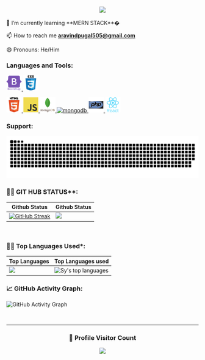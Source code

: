 <h1 align="center"><img align="center" width="35%" src="pugalenthi.svg" alt=""></h1>

<!-- <h1 align="center">
  <a href="https://git.io/typing-svg">
    <img src="https://readme-typing-svg.herokuapp.com/?lines=Hello,+There!+👋;This+is+Pugalenthi....;Nice+to+meet+you!&center=true&size=30">
  </a>
</h1> -->

<p align="center">
  <a href="https://github.com/Pugalenthis/readme-typing-svg"><img src="https://readme-typing-svg.herokuapp.com/?lines=Full-stack%20web%20developer;&font=Fira%20Code&center=true&width=440&height=45&color=f75c7e&vCenter=true&size=22"></a>
</p>


<p align="left">
🌱 I’m currently learning **MERN STACK**�

 📫 How to reach me **aravindpugal505@gmail.com** <br>
   
 😄 Pronouns: He/Him
</p>


<h3 align="left">Languages and Tools:</h3>
<p align="left">
  <a href="https://getbootstrap.com" target="_blank" rel="noreferrer"> <img src="https://raw.githubusercontent.com/devicons/devicon/master/icons/bootstrap/bootstrap-plain-wordmark.svg" alt="bootstrap" width="40" height="40"/> </a>
  <a href="https://www.w3schools.com/css/" target="_blank" rel="noreferrer"> <img src="https://raw.githubusercontent.com/devicons/devicon/master/icons/css3/css3-original-wordmark.svg" alt="css3" width="40" height="40"/> </a>
  
  <a href="https://www.w3.org/html/" target="_blank" rel="noreferrer"> <img src="https://raw.githubusercontent.com/devicons/devicon/master/icons/html5/html5-original-wordmark.svg" alt="html5" width="40" height="40"/> </a>
  <a href="https://developer.mozilla.org/en-US/docs/Web/JavaScript" target="_blank" rel="noreferrer"> <img src="https://raw.githubusercontent.com/devicons/devicon/master/icons/javascript/javascript-original.svg" alt="javascript" width="40" height="40"/> </a>
  <a href="https://www.mongodb.com/" target="_blank" rel="noreferrer"> <img src="https://raw.githubusercontent.com/devicons/devicon/master/icons/mongodb/mongodb-original-wordmark.svg" alt="mongodb" width="40" height="40"/> </a> 
  <a href="https://www.mongodb.com/" target="_blank" rel="noreferrer"> <img src="https://camo.githubusercontent.com/f85f882cb31eeaeee657ec955313015c30378e8f56c3dc2f06933b617a276cfd/68747470733a2f2f77372e706e6777696e672e636f6d2f706e67732f3734372f3739382f706e672d7472616e73706172656e742d6d7973716c2d6c6f676f2d6d7973716c2d64617461626173652d7765622d646576656c6f706d656e742d636f6d70757465722d736f6674776172652d646f6c7068696e2d6d6172696e652d6d616d6d616c2d616e696d616c732d746578742d7468756d626e61696c2e706e67" alt="mongodb" width="40" height="40"/> </a> 
  <a href="https://www.php.net" target="_blank" rel="noreferrer"> <img src="https://raw.githubusercontent.com/devicons/devicon/master/icons/php/php-original.svg" alt="php" width="40" height="40"/> </a> <a href="https://reactjs.org/" target="_blank" rel="noreferrer"> <img src="https://raw.githubusercontent.com/devicons/devicon/master/icons/react/react-original-wordmark.svg" alt="react" width="40" height="40"/> </a> </p>

<h3 align="left">Support:</h3>


![github contribution grid snake animation](https://raw.githubusercontent.com/platane/platane/output/github-contribution-grid-snake.svg)
<br>



 ### 👨‍💻 GIT HUB STATUS**:
| Github Status | Github Status |
| ------ | ------ | 
|[![GitHub Streak](http://github-readme-streak-stats.herokuapp.com?user=Pugalenthis&theme=algolia&hide_border=true&date_format=M%20j%5B%2C%20Y%5D)](https://git.io/streak-stats)| <a href="https://github.com/Pugalenthis/github-readme-stats"><img  src="https://github-readme-stats.vercel.app/api?username=Pugalenthis&&show_icons=true&theme=radical"/></a>  |

<br>




<!--   Top Languages Using -->
### 👨‍💻 Top Languages Used*:
| Top Languages | Top Languages used |  
| ------ | ------ | 
|![](https://github-profile-summary-cards.vercel.app/api/cards/repos-per-language?username=Pugalenthis&theme=nord_dark)|![Sy's top languages](https://github-readme-stats.vercel.app/api/top-langs/?username=Pugalenthis&show_icons=true&title_color=f6c32c&icon_color=f6c32c&text_color=9f9f9f&bg_color=151515&count_private=true&layout=compact)  | 



<!--   GitHub stats graph -->
### 📈 GitHub Activity Graph:
 ![GitHub Activity Graph](https://activity-graph.herokuapp.com/graph?username=Pugalenthis&theme=github)

 <br> 
 
 <hr>
<!-- retro visitor counter -->  
<div align=center>
  <h3><b>📍 Profile Visitor Count</b></h3>
</div>
    
<p align="center" >   
  <img src="https://profile-counter.glitch.me/Pugalenthis/count.svg" />  
</p>
